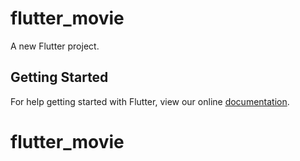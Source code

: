 # flutter_movie

A new Flutter project.

## Getting Started

For help getting started with Flutter, view our online
[documentation](https://flutter.io/).
# flutter_movie
